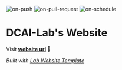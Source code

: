 
  ![on-push](../../actions/workflows/on-push.yaml/badge.svg)
  ![on-pull-request](../../actions/workflows/on-pull-request.yaml/badge.svg)
  ![on-schedule](../../actions/workflows/on-schedule.yaml/badge.svg)

  # DCAI-Lab's Website

  Visit **[website url](#)** 🚀

  _Built with [Lab Website Template](https://greene-lab.gitbook.io/lab-website-template-docs)_
